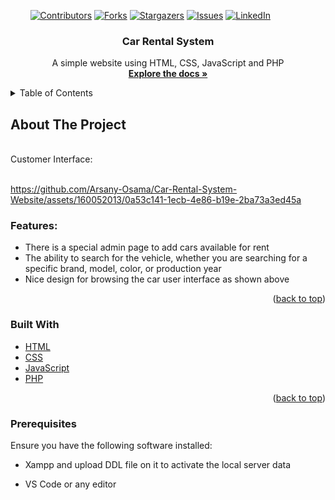 <a name="readme-top"></a>

<!-- PROJECT SHIELDS -->
&nbsp; &nbsp; &nbsp; &nbsp;
[![Contributors][contributors-shield]][contributors-url]
[![Forks][forks-shield]][forks-url]
[![Stargazers][stars-shield]][stars-url]
[![Issues][issues-shield]][issues-url]
[![LinkedIn][linkedin-shield]][linkedin-url]



<!-- PROJECT LOGO -->
<div align="center">
  <h3 align="center">Car Rental System</h3>

  <p align="center">
    A simple website using HTML, CSS, JavaScript and PHP
    <br />
    <a href="https://github.com/Arsany-Osama/Car-Rental-System-Website/tree/master"><strong>Explore the docs »</strong></a>
  </p>
</div>



<!-- TABLE OF CONTENTS -->
<details>
  <summary>Table of Contents</summary>
  <ol>
    <li>
      <a href="#about-the-project">About The Project</a>
      <ul>
        <li><a href="#built-with">Built With</a></li>
      </ul>
    </li>
    <li>
      <a href="#getting-started">Getting Started</a>
      <ul>
        <li><a href="#prerequisites">Prerequisites</a></li>
      </ul>
    </li>
  </ol>
</details>



<!-- ABOUT THE PROJECT -->

## About The Project
</br>
Customer Interface:
</br></br>



https://github.com/Arsany-Osama/Car-Rental-System-Website/assets/160052013/0a53c141-1ecb-4e86-b19e-2ba73a3ed45a


### Features:
- There is a special admin page to add cars available for rent
- The ability to search for the vehicle, whether you are searching for a specific brand, model, color, or production year
- Nice design for browsing the car user interface as shown above
<p align="right">(<a href="#readme-top">back to top</a>)</p>



### Built With

* [HTML](https://developer.mozilla.org/en-US/docs/Web/HTML)
* [CSS](https://developer.mozilla.org/en-US/docs/Web/CSS)
* [JavaScript](https://developer.mozilla.org/en-US/docs/Web/JavaScript)
* [PHP](https://www.php.net/)


<p align="right">(<a href="#readme-top">back to top</a>)</p>

### Prerequisites

Ensure you have the following software installed:
* Xampp and upload DDL file on it to activate the local server data
* VS Code or any editor

  [contributors-shield]: https://img.shields.io/github/contributors/Arsany-Osama/Car-Rental-System-Website.svg?style=for-the-badge
[contributors-url]: https://github.com/Arsany-Osama/Car-Rental-System-Website/graphs/contributors
[forks-shield]: https://img.shields.io/github/forks/Arsany-Osama/Car-Rental-System-Website.svg?style=for-the-badge
[forks-url]: https://github.com/Arsany-Osama/Car-Rental-System-Website/network/members
[stars-shield]: https://img.shields.io/github/stars/Arsany-Osama/Car-Rental-System-Website.svg?style=for-the-badge
[stars-url]: https://github.com/Arsany-Osama/Car-Rental-System-Website/stargazers
[issues-shield]: https://img.shields.io/github/issues/Arsany-Osama/Car-Rental-System-Website.svg?style=for-the-badge
[issues-url]: https://github.com/Arsany-Osama/Car-Rental-System-Website/issues
[license-shield]: https://img.shields.io/github/license/Arsany-Osama/Car-Rental-System-Website.svg?style=for-the-badge
[license-url]: https://github.com/Arsany-Osama/Car-Rental-System-Website/blob/master/LICENSE
[linkedin-shield]: https://img.shields.io/badge/-LinkedIn-black.svg?style=for-the-badge&logo=linkedin&colorB=555
[linkedin-url]: https://linkedin.com/in/arsany-osama-446942264

